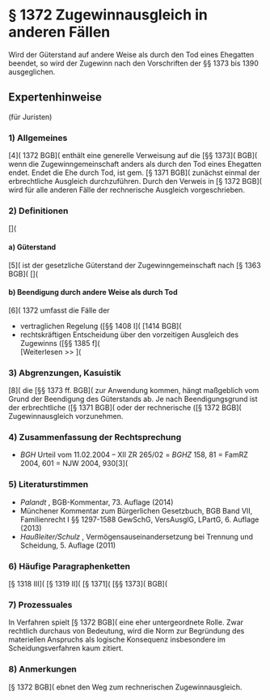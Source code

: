 # § 1372 Zugewinnausgleich in anderen Fällen
Wird der Güterstand auf andere Weise als durch den Tod eines Ehegatten beendet, so wird der Zugewinn nach den Vorschriften der §§ 1373 bis 1390 ausgeglichen.
## Expertenhinweise
(für Juristen)
### 1) Allgemeines
[4]( 1372 BGB]( enthält eine generelle Verweisung auf die [§§ 1373]( BGB]( wenn die Zugewinngemeinschaft anders als durch den Tod eines Ehegatten endet.
Endet die Ehe durch Tod, ist gem. [§ 1371 BGB]( zunächst einmal der erbrechtliche Ausgleich durchzuführen. Durch den Verweis in [§ 1372 BGB]( wird für alle anderen Fälle der rechnerische Ausgleich vorgeschrieben.
### 2) Definitionen
[](
#### a) Güterstand
[5]( ist der gesetzliche Güterstand der Zugewinngemeinschaft nach [§ 1363 BGB](
[](
#### b) Beendigung durch andere Weise als durch Tod
[6]( 1372 umfasst die Fälle der
* vertraglichen Regelung ([§§ 1408 I]( [1414 BGB](
* rechtskräftigen Entscheidung über den vorzeitigen Ausgleich des Zugewinns ([§§ 1385 f](  
[Weiterlesen >> ](
### 3) Abgrenzungen, Kasuistik
[8]( die [§§ 1373 ff. BGB]( zur Anwendung kommen, hängt maßgeblich vom Grund der Beendigung des Güterstands ab. Je nach Beendigungsgrund ist der erbrechtliche ([§ 1371 BGB]( oder der rechnerische ([§ 1372 BGB]( Zugewinnausgleich vorzunehmen.
### 4) Zusammenfassung der Rechtsprechung
- _BGH_ Urteil vom 11.02.2004 – XII ZR 265/02 = _BGHZ_ 158, 81 = FamRZ 2004, 601 = NJW 2004, 930[3](
### 5) Literaturstimmen
* _Palandt_ , BGB-Kommentar, 73. Auflage (2014)
* Münchener Kommentar zum Bürgerlichen Gesetzbuch, BGB Band VII, Familienrecht I §§ 1297-1588 GewSchG, VersAusglG, LPartG, 6. Auflage (2013)
* _Haußleiter/Schulz_ , Vermögensauseinandersetzung bei Trennung und Scheidung, 5. Auflage (2011)
### 6) Häufige Paragraphenketten
[§ 1318 III]( [§ 1319 II]( [§ 1371]( [§§ 1373]( BGB](
### 7) Prozessuales
In Verfahren spielt [§ 1372 BGB]( eine eher untergeordnete Rolle. Zwar rechtlich durchaus von Bedeutung, wird die Norm zur Begründung des materiellen Anspruchs als logische Konsequenz insbesondere im Scheidungsverfahren kaum zitiert.
### 8) Anmerkungen
[§ 1372 BGB]( ebnet den Weg zum rechnerischen Zugewinnausgleich.